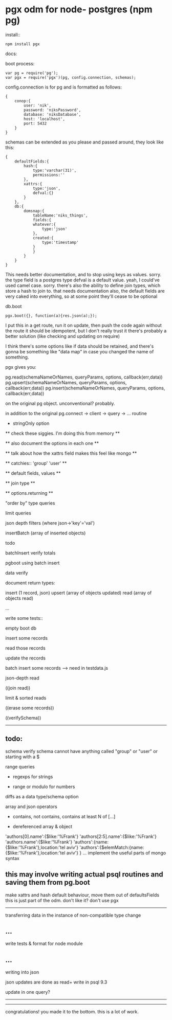pgx odm for node- postgres (npm pg)
===

install::

    npm install pgx


docs:

boot process:

    var pg = require('pg');
    var pgx = require('pgx')(pg, config.connection, schemas);

config.connection is for pg and is formatted as follows:

    {
    	conop:{
    	    user: 'nik',
    	    password: 'niksPassword',
    	    database: 'niksDatabase',
    	    host: 'localhost',
    	    port: 5432
    	}
    }

schemas can be extended as you please and passed around, they look like this:

    {
        defaultFields:{
    	    hash:{
    	        type:'varchar(31)',
    	        permissions:''
    	    },
    	    xattrs:{
    	        type:'json',
    	        defval:{}
    	    }
        },
        db:{
    	    domsnap:{
    	        tableName:'niks_things',
    	        fields:{
    		    whatever:{
    		        type:'json'
    		    },
    		    created:{
    		        type:'timestamp'
    		    }
    	        }
    	    }
        }
    }

This needs better documentation, and to stop using keys as values. sorry.
the type field is a postgres type
defval is a default value. yeah, I could've used camel case. sorry.
there's also the ability to define join types, which store a hash to join to.
that needs documentation
also, the default fields are very caked into everything, so at some point they'll cease to be optional

db.boot

    pgx.boot({}, function(a){res.json(a);});

I put this in a get route, run it on update, then push the code again without the route
it should be idempotent, but I don't really trust it
there's probably a better solution (like checking and updating on require)

I think there's some options like if data should be retained, and there's gonna be something like "data map" in case you changed the name of something.


pgx gives you:

pg.read(schemaNameOrNames, queryParams, options, callback(err,data))
pg.upsert(schemaNameOrNames, queryParams, options, callback(err,data))
pg.insert(schemaNameOrNames, queryParams, options, callback(err,data))

on the original pg object. unconventional? probably.

in addition to the original pg.connect -> client -> query -> ... routine

+ stringOnly option

** check these siggies. I'm doing this from memory **

** also document the options in each one **

** talk about how the xattrs field makes this feel like mongo **

** catchies:: 'group' 'user' **

** default fields, values **

** join type **

** options.returning **

"order by" type queries

limit queries

json depth filters (where json->'key'='val')

insertBatch (array of inserted objects)

todo

batchInsert verify totals

pgboot using batch insert

data verify

document return types:

insert (1 record, json)
upsert (array of objects updated)
read (array of objects read)

...

write some tests::

empty boot db

insert some records

read those records

update the records

batch insert some records --> need in testdata.js

json-depth read

((join read))

limit & sorted reads

((erase some records))

((verifySchema))

----------------
todo:
----------------


schema verify schema cannot have anything called "group" or "user" or starting with a $

range queries

- regexps for strings

- range or modulo for numbers

diffs as a data type/schema option

array and json operators

- contains, not contains, contains at least N of [...]

- dereferenced array & object

'authors[0].name':{$like:'%Frank'}
'authors[2:5].name':{$like:'%Frank'}
'authors.name':{$like:'%Frank'}
'authors':{name:{$like:'%Frank'},location:'tel aviv'}
'authors':{$elemMatch:{name:{$like:'%Frank'},location:'tel aviv'} }
...
implement the useful parts of mongo syntax

this may involve writing actual psql routines and saving them from pg.boot
------------------------------

make xattrs and hash default behaviour, move them out of defaultsFields
this is just part of the odm. don't like it? don't use pgx

------------------------------

transferring data in the instance of non-compatible type change

...
---


write tests & format for node module



...
---


writing into json

json updates are done as read+ write in psql 9.3

update in one query?

--------
--------

congratulations! you made it to the bottom. this is a lot of work.